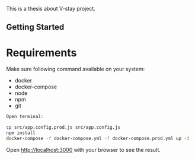 This is a thesis about V-stay project.

## Getting Started

# Requirements

Make sure following command available on your system:

+ docker
+ docker-compose
+ node
+ npm
+ git

```bash
Open terminal:

cp src/app.config.prod.js src/app.config.js
npm install
docker-compose -f docker-compose.yml -f docker-compose.prod.yml up -d
```

Open [http://localhost:3000](http://localhost:3000) with your browser to see the result.
